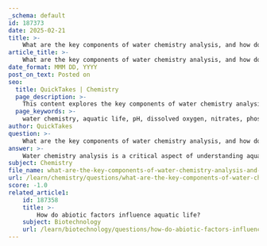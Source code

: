 ```yaml
---
_schema: default
id: 187373
date: 2025-02-21
title: >-
    What are the key components of water chemistry analysis, and how do they impact aquatic life?
article_title: >-
    What are the key components of water chemistry analysis, and how do they impact aquatic life?
date_format: MMM DD, YYYY
post_on_text: Posted on
seo:
  title: QuickTakes | Chemistry
  page_description: >-
    This content explores the key components of water chemistry analysis, including pH, dissolved oxygen, nitrates, phosphates, turbidity, conductivity, and temperature, and their significant impacts on aquatic life and ecosystems.
  page_keywords: >-
    water chemistry, aquatic life, pH, dissolved oxygen, nitrates, phosphates, turbidity, conductivity, temperature, ecological health, pollution assessment, regulatory compliance, management practices
author: QuickTakes
question: >-
    What are the key components of water chemistry analysis, and how do they impact aquatic life?
answer: >-
    Water chemistry analysis is a critical aspect of understanding aquatic ecosystems and their health. The key components of water chemistry analysis include:\n\n1. **pH**: This measures the acidity or alkalinity of water. Most aquatic organisms thrive in a pH range of 6.5 to 8.5. Extreme pH levels can be harmful, affecting the solubility of nutrients and the toxicity of pollutants.\n\n2. **Dissolved Oxygen (DO)**: This is essential for the survival of aerobic aquatic organisms, such as fish and invertebrates. Adequate levels of DO (typically above 5 mg/L) are necessary for healthy aquatic life. Low DO levels can lead to hypoxia, which can cause fish kills and disrupt the food web.\n\n3. **Nitrates and Phosphates**: These nutrients are vital for plant growth but can lead to problems when present in excess. High concentrations of nitrates and phosphates can cause eutrophication, resulting in algal blooms that deplete oxygen in the water and block sunlight, harming aquatic plants and animals.\n\n4. **Turbidity**: This refers to the cloudiness of water caused by suspended particles. High turbidity can reduce light penetration, affecting photosynthesis in aquatic plants and disrupting the habitat for organisms that require clear water for feeding and breeding.\n\n5. **Conductivity**: This measures the water's ability to conduct electricity, which is related to the concentration of ions in the water. High conductivity can indicate pollution or high levels of dissolved salts, which can be harmful to freshwater species.\n\n6. **Temperature**: Water temperature affects the solubility of oxygen and the metabolic rates of aquatic organisms. Different species have specific temperature ranges for optimal growth and reproduction.\n\nThe impact of these water chemistry components on aquatic life is significant:\n\n- **Ecological Health**: The balance of these parameters indicates the overall health of aquatic ecosystems. Deviations from normal ranges can signal stress or pollution, affecting biodiversity and species richness.\n\n- **Pollution Assessment**: Monitoring these parameters helps identify pollution sources and trends, allowing for timely management interventions to protect aquatic life.\n\n- **Regulatory Compliance**: Many water bodies are subject to environmental regulations that require monitoring of these parameters to ensure safe water quality for recreational use and aquatic life.\n\n- **Management Practices**: Data from water chemistry analysis inform conservation and management strategies, helping to restore and protect aquatic habitats.\n\nIn summary, water chemistry analysis is essential for assessing water quality and understanding its impact on aquatic ecosystems. By monitoring key parameters such as pH, dissolved oxygen, nitrates, phosphates, and turbidity, researchers can gain insights into the ecological dynamics and health of aquatic environments, guiding effective management practices.
subject: Chemistry
file_name: what-are-the-key-components-of-water-chemistry-analysis-and-how-do-they-impact-aquatic-life.md
url: /learn/chemistry/questions/what-are-the-key-components-of-water-chemistry-analysis-and-how-do-they-impact-aquatic-life
score: -1.0
related_article1:
    id: 187358
    title: >-
        How do abiotic factors influence aquatic life?
    subject: Biotechnology
    url: /learn/biotechnology/questions/how-do-abiotic-factors-influence-aquatic-life
---
```


&nbsp;